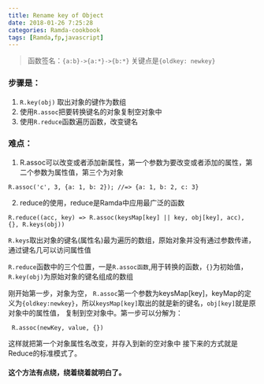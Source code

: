 ```yaml
---
title: Rename key of Object 
date: 2018-01-26 7:25:28
categories: Ramda-cookbook
tags: [Ramda,fp,javascript]
---
```

> 函数签名：`{a:b}->{a:*}->{b:*}`
> 关键点是`{oldkey: newkey}`

### 步骤是：
1. `R.key(obj)` 取出对象的键作为数组
2. 使用`R.assoc`把要转换键名的对象复制空对象中
3. 使用`R.reduce`函数遍历函数，改变键名
### 难点：
1. R.assoc可以改变或者添加新属性，第一个参数为要改变或者添加的属性，第二个参数为属性值，第三个为对象
```
R.assoc('c', 3, {a: 1, b: 2}); //=> {a: 1, b: 2, c: 3}
```
2.  reduce的使用，reduce是Ramda中应用最广泛的函数

```
R.reduce((acc, key) => R.assoc(keysMap[key] || key, obj[key], acc), {}, R.keys(obj))
```

`R.keys`取出对象的键名(属性名)最为遍历的数组，原始对象并没有通过参数传递，通过键名几可以访问属性值

`R.reduce`函数中的三个位置，一是`R.assoc函数`,用于转换的函数，`{}`为初始值，`R.key(obj)`为原始对象的键名组成的数组

刚开始第一步，对象为空， `R.assoc`第一个参数为keysMap[key]，keyMap的定义为`{oldkey:newkey}`，所以`keysMap[key]`取出的就是新的键名，`obj[key]`就是原对象中的属性值， 复制到空对象中。第一步可以分解为：
```
 R.assoc(newKey, value, {}) 
```
这样就把第一个对象属性名改变，并存入到新的空对象中
接下来的方式就是Reduce的标准模式了。

####  这个方法有点绕，绕着绕着就明白了。 

<script src="https://embed.cacher.io/825631865d31aa44acaa1191582c12f27e5ea114.js?a=34c25bf41a39c6352202f03679d458ad&t=github_gist"></script>
